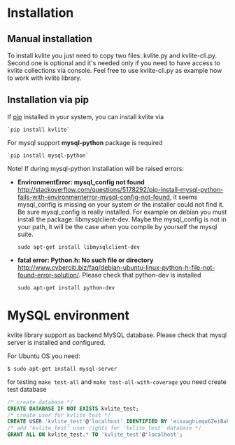 # Installation

## Manual installation

To install kvlite you just need to copy two files: kvlite.py and kvlite-cli.py. Second one is optional and it's needed only if you need to have access to kvlite collections via console. Feel free to use kvlite-cli.py as example how to work with kvlite library.

## Installation via pip

If [pip](http://www.pip-installer.org/) installed in your system, you can install kvlite via

    `pip install kvlite`
    
For mysql support **mysql-python** package is required

    `pip install mysql-python`
    
Note! If during mysql-python installation will be raised errors:

- **EnvironmentError: mysql_config not found** <http://stackoverflow.com/questions/5178292/pip-install-mysql-python-fails-with-environmenterror-mysql-config-not-found>, it seems mysql_config is missing on your system or the installer could not find it. Be sure mysql_config is really installed. For example on debian you must install the package: libmysqlclient-dev.  Maybe the mysql_config is not in your path, it will be the case when you compile by yourself the mysql suite.

    `sudo apt-get install libmysqlclient-dev`

- **fatal error: Python.h: No such file or directory** <http://www.cyberciti.biz/faq/debian-ubuntu-linux-python-h-file-not-found-error-solution/>. Please check that python-dev is installed

    `sudo apt-get install python-dev`

# MySQL environment

kvlite library support as backend MySQL database. Please check that mysql server is installed and configured. 

For Ubuntu OS you need:
```
$ sudo apt-get install mysql-server
```

for testing `make test-all` and `make test-all-with-coverage` you need create test database
```sql
/* create database */
CREATE DATABASE IF NOT EXISTS kvlite_test;
/* create user for kvlite_test */
CREATE USER 'kvlite_test'@'localhost' IDENTIFIED BY 'eixaaghiequ6ZeiBahn0';
/* add 'kvlite_test' user rights for 'kvlite_test' database */
GRANT ALL ON kvlite_test.* TO 'kvlite_test'@'localhost';
```

